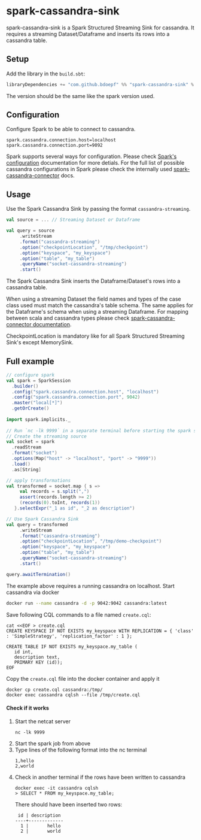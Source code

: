 spark-cassandra-sink
============

spark-cassandra-sink is a Spark Structured Streaming Sink for cassandra.
It requires a streaming Dataset/Dataframe and inserts its rows into a cassandra table.

Setup
-----

Add the library in the `build.sbt`:
```scala
libraryDependencies += "com.github.bdoepf" %% "spark-cassandra-sink" % "2.4.0"
```
The version should be the same like the spark version used.

Configuration
-------------
Configure Spark to be able to connect to cassandra.
```
spark.cassandra.connection.host=localhost
spark.cassandra.connection.port=9092
```
Spark supports several ways for configuration. Please check [Spark's configuration](https://spark.apache.org/docs/latest/configuration.html) documentation for more detials.
For the full list of possible cassandra configurations in Spark please check the internally used [spark-cassandra-connector](https://github.com/datastax/spark-cassandra-connector) docs.


Usage
-----

Use the Spark Cassandra Sink by passing the format `cassandra-streaming`.

```scala
val source = ... // Streaming Dataset or Dataframe

val query = source
     .writeStream
     .format("cassandra-streaming")
     .option("checkpointLocation", "/tmp/checkpoint")
     .option("keyspace", "my_keyspace")
     .option("table", "my_table")
     .queryName("socket-cassandra-streaming")
     .start()
```
The Spark Cassandra Sink inserts the Dataframe/Dataset's rows into a cassandra table.

When using a streaming Dataset the field names and types of the case class used must match the cassandra's table schema.
The same applies for the Dataframe's schema when using a streaming Dataframe. For mapping between scala and cassandra types please check [spark-cassandra-connector documentation](https://github.com/datastax/spark-cassandra-connector/blob/master/doc/2_loading.md#data-type-conversions).

CheckpointLocation is mandatory like for all Spark Structured Streaming Sink's except MemorySink.

Full example
-----


```scala
// configure spark
val spark = SparkSession
  .builder()
  .config("spark.cassandra.connection.host", "localhost")
  .config("spark.cassandra.connection.port", 9042)
  .master("local[*]")
  .getOrCreate()
 
import spark.implicits._
 
// Run `nc -lk 9999` in a separate terminal before starting the spark structured streaming job
// Create the streaming source
val socket = spark
  .readStream
  .format("socket")
  .options(Map("host" -> "localhost", "port" -> "9999"))
  .load()
  .as[String]

// apply transformations
val transformed = socket.map { s =>
     val records = s.split(",")
     assert(records.length >= 2)
     (records(0).toInt, records(1))
   }.selectExpr("_1 as id", "_2 as description")

// Use Spark Cassandra Sink
val query = transformed
     .writeStream
     .format("cassandra-streaming")
     .option("checkpointLocation", "/tmp/demo-checkpoint")
     .option("keyspace", "my_keyspace")
     .option("table", "my_table")
     .queryName("socket-cassandra-streaming")
     .start()

query.awaitTermination()
```

The example above requires a running cassandra on localhost.
Start cassandra via docker
```bash
docker run --name cassandra -d -p 9042:9042 cassandra:latest
```

Save following CQL commands to a file named `create.cql`:
```
cat <<EOF > create.cql
CREATE KEYSPACE IF NOT EXISTS my_keyspace WITH REPLICATION = { 'class' : 'SimpleStrategy', 'replication_factor' : 1 };

CREATE TABLE IF NOT EXISTS my_keyspace.my_table (
   id int,
   description text,
   PRIMARY KEY (id));
EOF
```

Copy the `create.cql` file into the docker container and apply it
```
docker cp create.cql cassandra:/tmp/
docker exec cassandra cqlsh --file /tmp/create.cql
```

#### Check if it works
1. Start the netcat server
    ```
    nc -lk 9999
    ```
2. Start the spark job from above
3. Type lines of the following format into the nc terminal
    ```
    1,hello
    2,world
    ```
4. Check in another terminal if the rows have been written to cassandra
    ```
    docker exec -it cassandra cqlsh
    > SELECT * FROM my_keyspace.my_table;
    ```
    There should have been inserted two rows:
    ```$xslt
     id | description
    ----+-------------
      1 |       hello
      2 |       world
    ```